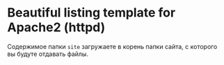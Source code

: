 # Beautiful listing template for Apache2 (httpd)

Содержимое папки `site` загружаете в корень папки сайта, с которого вы будуте отдавать файлы.
